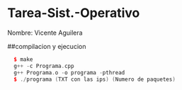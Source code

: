 # Tarea-Sist.-Operativo
Nombre: Vicente Aguilera

##compilacion y ejecucion

```cpp
  $ make 
  g++ -c Programa.cpp
  g++ Programa.o -o programa -pthread
  $ ./programa (TXT con las ips) (Numero de paquetes)
```
